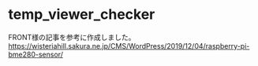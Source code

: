 # temp_viewer_checker
FRONT様の記事を参考に作成しました。
https://wisteriahill.sakura.ne.jp/CMS/WordPress/2019/12/04/raspberry-pi-bme280-sensor/
